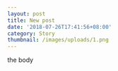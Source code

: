 ```yaml
---
layout: post
title: New post
date: '2018-07-26T17:41:56+08:00'
category: Story
thumbnail: /images/uploads/1.png
---
```

the body
